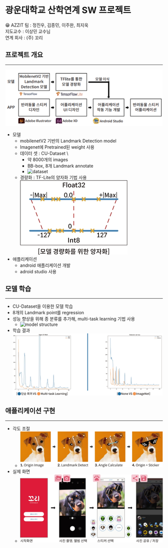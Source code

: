 # 광운대학교 산학연계 SW 프로젝트
😁 AZZIT 팀 : 정진우, 김종민, 이주완, 최지욱   
지도교수 : 이상민 교수님   
연계 회사 : (주) 꼬리
## 프로젝트 개요    
___

![overview](./images/project_overview.png)
  * 모델   
    - mobilenetV2 기반의 Landmark Detection model
    - Imagenet에 Pretrained된 weight 사용
    - 데이터 셋 : CU-Dataset \
      - 약 8000개의 images
      - BB-box, 8개 Landmark annotate
      - ![dataset]()
    - 경량화 : TF-Lite의 양자화 기법 사용 \
     ![lite](./images/lite.jpg)
  * 애플리케이션
    * android 애플리케이션 개발
    * adroid studio 사용
## 모델 학습
___

  -  CU-Dataset을 이용한 모델 학습
  -  8개의 Landmark point를 regression
  -  성능 향상을 위해 종 분류를 추가해, multi-task learning 기법 사용
     - ![model structure]()
  - 학습 결과 \
     ![loss](./images/loss_comp.jpg)
     <!-- ![loss](./images/imagenet_losscomp.jpg) -->
## 애플리케이션 구현
___

  - 각도 조절
    - ![angle](./images/app_funcflow.jpg)
  - 실제 화면
    - ![app](./images/app_flowchart.jpg)